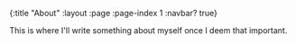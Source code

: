 {:title "About"
 :layout :page
 :page-index 1
 :navbar? true}

This is where I'll write something about myself once I deem
that important.
